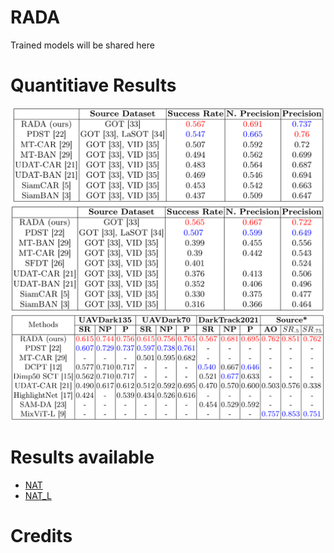 # RADA

Trained models will be shared here 

# Quantitiave Results
<img src="table/tab1.png" width="1000"/>

<img src="table/tab2.png" width="1000"/>

<img src="table/tab3.png" width="1000"/>


# Results available
- [NAT](https://github.com/chouhan-avinash/RADA/blob/main/results/NAT.zip)
- [NAT_L](https://github.com/chouhan-avinash/RADA/blob/main/results/NAT_L.zip)


# Credits
